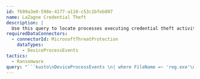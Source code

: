 ```yaml
---
id: f699a3e0-598e-4177-a110-c53c1bfeb897
name: LaZagne Credential Theft
description: |
  Use this query to locate processes executing credential theft activity, often LaZagne in ransomware compromises.
requiredDataConnectors:
  - connectorId: MicrosoftThreatProtection
    dataTypes:
      - DeviceProcessEvents
tactics:
  - Ransomware
query: "```kusto\nDeviceProcessEvents \n| where FileName =~ 'reg.exe'\n| where ProcessCommandLine has_all('save','hklm','sam')\n| project DeviceId, Timestamp, InitiatingProcessId, InitiatingProcessFileName, ProcessId, FileName, ProcessCommandLine\n```"
---
```


